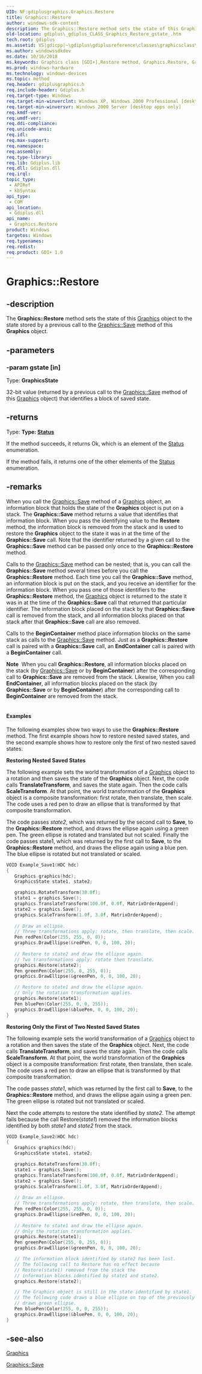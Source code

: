 ```yaml
---
UID: NF:gdiplusgraphics.Graphics.Restore
title: Graphics::Restore
author: windows-sdk-content
description: The Graphics::Restore method sets the state of this Graphics object to the state stored by a previous call to the Graphics::Save method of this Graphics object.
old-location: gdiplus\_gdiplus_CLASS_Graphics_Restore_gstate_.htm
tech.root: gdiplus
ms.assetid: VS|gdicpp|~\gdiplus\gdiplusreference\classes\graphicsclass\graphicsmethods\restore.htm
ms.author: windowssdkdev
ms.date: 10/16/2018
ms.keywords: Graphics class [GDI+],Restore method, Graphics.Restore, Graphics::Restore, Restore, Restore method [GDI+], Restore method [GDI+],Graphics class, _gdiplus_CLASS_Graphics_Restore_gstate_, gdiplus._gdiplus_CLASS_Graphics_Restore_gstate_
ms.prod: windows-hardware
ms.technology: windows-devices
ms.topic: method
req.header: gdiplusgraphics.h
req.include-header: Gdiplus.h
req.target-type: Windows
req.target-min-winverclnt: Windows XP, Windows 2000 Professional [desktop apps only]
req.target-min-winversvr: Windows 2000 Server [desktop apps only]
req.kmdf-ver: 
req.umdf-ver: 
req.ddi-compliance: 
req.unicode-ansi: 
req.idl: 
req.max-support: 
req.namespace: 
req.assembly: 
req.type-library: 
req.lib: Gdiplus.lib
req.dll: Gdiplus.dll
req.irql: 
topic_type:
 - APIRef
 - kbSyntax
api_type:
 - COM
api_location:
 - Gdiplus.dll
api_name:
 - Graphics.Restore
product: Windows
targetos: Windows
req.typenames: 
req.redist: 
req.product: GDI+ 1.0
---
```


# Graphics::Restore


## -description


The <b>Graphics::Restore</b> method sets the state of this <a href="https://msdn.microsoft.com/en-us/library/ms534453(v=VS.85).aspx">Graphics</a> object to the state stored by a previous call to the <a href="https://msdn.microsoft.com/en-us/library/ms535806(v=VS.85).aspx">Graphics::Save</a> method of this <b>Graphics</b> object.


## -parameters




### -param gstate [in]

Type: <b>GraphicsState</b>

32-bit value (returned by a previous call to the <a href="https://msdn.microsoft.com/en-us/library/ms535806(v=VS.85).aspx">Graphics::Save</a> method of this <a href="https://msdn.microsoft.com/en-us/library/ms534453(v=VS.85).aspx">Graphics</a> object) that identifies a block of saved state. 


## -returns



Type: <strong>Type: <b><a href="https://msdn.microsoft.com/en-us/library/ms534175(v=VS.85).aspx">Status</a></b>
</strong>

If the method succeeds, it returns Ok, which is an element of the <a href="https://msdn.microsoft.com/en-us/library/ms534175(v=VS.85).aspx">Status</a> enumeration.

If the method fails, it returns one of the other elements of the <a href="https://msdn.microsoft.com/en-us/library/ms534175(v=VS.85).aspx">Status</a> enumeration.




## -remarks



When you call the <a href="https://msdn.microsoft.com/en-us/library/ms535806(v=VS.85).aspx">Graphics::Save</a> method of a <a href="https://msdn.microsoft.com/en-us/library/ms534453(v=VS.85).aspx">Graphics</a> object, an information block that holds the state of the <b>Graphics</b> object is put on a stack. The <b>Graphics::Save</b> method returns a value that identifies that information block. When you pass the identifying value to the <b>Restore</b> method, the information block is removed from the stack and is used to restore the <b>Graphics</b> object to the state it was in at the time of the <b>Graphics::Save</b> call. Note that the identifier returned by a given call to the <b>Graphics::Save</b> method can be passed only once to the <b>Graphics::Restore</b> method.

Calls to the <a href="https://msdn.microsoft.com/en-us/library/ms535806(v=VS.85).aspx">Graphics::Save</a> method can be nested; that is, you can call the <b>Graphics::Save</b> method several times before you call the <b>Graphics::Restore</b> method. Each time you call the <b>Graphics::Save</b> method, an information block is put on the stack, and you receive an identifier for the information block. When you pass one of those identifiers to the <b>Graphics::Restore</b> method, the <a href="https://msdn.microsoft.com/en-us/library/ms534453(v=VS.85).aspx">Graphics</a> object is returned to the state it was in at the time of the <b>Graphics::Save</b> call that returned that particular identifier. The information block placed on the stack by that <b>Graphics::Save</b> call is removed from the stack, and all information blocks placed on that stack after that <b>Graphics::Save</b> call are also removed.

Calls to the <b>BeginContainer</b> method place information blocks on the same stack as calls to the <a href="https://msdn.microsoft.com/en-us/library/ms535806(v=VS.85).aspx">Graphics::Save</a> method. Just as a <b>Graphics::Restore</b> call is paired with a <b>Graphics::Save</b> call, an <b>EndContainer</b> call is paired with a <b>BeginContainer</b> call.

<div class="alert"><b>Note</b>  When you call <b>Graphics::Restore</b>, all information blocks placed on the stack (by <a href="https://msdn.microsoft.com/en-us/library/ms535806(v=VS.85).aspx">Graphics::Save</a> or by <b>BeginContainer</b>) after the corresponding call to <b>Graphics::Save</b> are removed from the stack. Likewise, When you call <b>EndContainer</b>, all information blocks placed on the stack (by <b>Graphics::Save</b> or by <b>BeginContainer</b>) after the corresponding call to <b>BeginContainer</b> are removed from the stack.</div>
<div> </div>

#### Examples

The following examples show two ways to use the <b>Graphics::Restore</b> method. The first example shows how to restore nested saved states, and the second example shows how to restore only the first of two nested saved states.

<b>Restoring Nested Saved States</b>

The following example sets the world transformation of a <a href="https://msdn.microsoft.com/en-us/library/ms534453(v=VS.85).aspx">Graphics</a> object to a rotation and then saves the state of the <b>Graphics</b> object. Next, the code calls <b>TranslateTransform</b>, and saves the state again. Then the code calls <b>ScaleTransform</b>. At that point, the world transformation of the <b>Graphics</b> object is a composite transformation: first rotate, then translate, then scale. The code uses a red pen to draw an ellipse that is transformed by that composite transformation.

The code passes <i>state2</i>, which was returned by the second call to <b>Save</b>, to the <b>Graphics::Restore</b> method, and draws the ellipse again using a green pen. The green ellipse is rotated and translated but not scaled. Finally the code passes state1, which was returned by the first call to <b>Save</b>, to the <b>Graphics::Restore</b> method, and draws the ellipse again using a blue pen. The blue ellipse is rotated but not translated or scaled.


```cpp
VOID Example_Save1(HDC hdc)
{
   Graphics graphics(hdc);
   GraphicsState state1, state2;

   graphics.RotateTransform(30.0f);
   state1 = graphics.Save();
   graphics.TranslateTransform(100.0f, 0.0f, MatrixOrderAppend);
   state2 = graphics.Save();
   graphics.ScaleTransform(1.0f, 3.0f, MatrixOrderAppend);
   
   // Draw an ellipse. 
   // Three transformations apply: rotate, then translate, then scale.
   Pen redPen(Color(255, 255, 0, 0));
   graphics.DrawEllipse(&redPen, 0, 0, 100, 20);
 
   // Restore to state2 and draw the ellipse again. 
   // Two transformations apply: rotate then translate.
   graphics.Restore(state2);
   Pen greenPen(Color(255, 0, 255, 0));
   graphics.DrawEllipse(&greenPen, 0, 0, 100, 20);

   // Restore to state1 and draw the ellipse again. 
   // Only the rotation transformation applies.
   graphics.Restore(state1);
   Pen bluePen(Color(255, 0, 0, 255));
   graphics.DrawEllipse(&bluePen, 0, 0, 100, 20);
}

```


<b>Restoring Only the First of Two Nested Saved States</b>

The following example sets the world transformation of a <a href="https://msdn.microsoft.com/en-us/library/ms534453(v=VS.85).aspx">Graphics</a> object to a rotation and then saves the state of the <b>Graphics</b> object. Next, the code calls <b>TranslateTransform</b>, and saves the state again. Then the code calls <b>ScaleTransform</b>. At that point, the world transformation of the <b>Graphics</b> object is a composite transformation: first rotate, then translate, then scale. The code uses a red pen to draw an ellipse that is transformed by that composite transformation.

The code passes <i>state1</i>, which was returned by the first call to <b>Save</b>, to the <b>Graphics::Restore</b> method, and draws the ellipse again using a green pen. The green ellipse is rotated but not translated or scaled. 

Next the code attempts to restore the state identified by <i>state2</i>. The attempt fails because the call Restore(<i>state1</i>) removed the information blocks identified by both <i>state1</i> and <i>state2</i> from the stack.


```cpp
VOID Example_Save2(HDC hdc)
{
   Graphics graphics(hdc);
   GraphicsState state1, state2;

   graphics.RotateTransform(30.0f);
   state1 = graphics.Save();
   graphics.TranslateTransform(100.0f, 0.0f, MatrixOrderAppend);
   state2 = graphics.Save();
   graphics.ScaleTransform(1.0f, 3.0f, MatrixOrderAppend);
   
   // Draw an ellipse. 
   // Three transformations apply: rotate, then translate, then scale.
   Pen redPen(Color(255, 255, 0, 0));
   graphics.DrawEllipse(&redPen, 0, 0, 100, 20);
 
   // Restore to state1 and draw the ellipse again. 
   // Only the rotation transformation applies.
   graphics.Restore(state1);
   Pen greenPen(Color(255, 0, 255, 0));
   graphics.DrawEllipse(&greenPen, 0, 0, 100, 20);

   // The information block identified by state2 has been lost.
   // The following call to Restore has no effect because
   // Restore(state1) removed from the stack the
   // information blocks identified by state1 and state2.
   graphics.Restore(state2);

   // The Graphics object is still in the state identified by state1.
   // The following code draws a blue ellipse on top of the previously
   // drawn green ellipse.
   Pen bluePen(Color(255, 0, 0, 255));
   graphics.DrawEllipse(&bluePen, 0, 0, 100, 20);
}

```





## -see-also




<a href="https://msdn.microsoft.com/en-us/library/ms534453(v=VS.85).aspx">Graphics</a>



<a href="https://msdn.microsoft.com/en-us/library/ms535806(v=VS.85).aspx">Graphics::Save</a>
 

 

